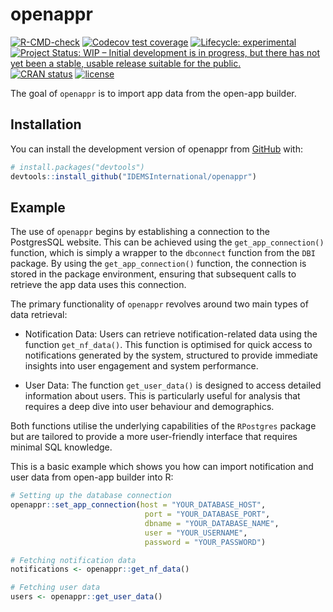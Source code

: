
<!-- README.md is generated from README.Rmd. Please edit that file -->

# openappr

<!-- badges: start -->

[![R-CMD-check](https://github.com/IDEMSInternational/openappr/workflows/R-CMD-check/badge.svg)](https://github.com/IDEMSInternational/openappr/actions)
[![Codecov test
coverage](https://codecov.io/gh/IDEMSInternational/openappr/branch/main/graph/badge.svg)](https://app.codecov.io/gh/IDEMSInternational/openappr?branch=main)
[![Lifecycle:
experimental](https://img.shields.io/badge/lifecycle-experimental-orange.svg)](https://lifecycle.r-lib.org/articles/stages.html#experimental)
[![Project Status: WIP – Initial development is in progress, but there
has not yet been a stable, usable release suitable for the
public.](https://www.repostatus.org/badges/latest/wip.svg)](https://www.repostatus.org/#wip)
[![CRAN
status](https://www.r-pkg.org/badges/version/openappr)](https://CRAN.R-project.org/package=openappr)
[![license](https://img.shields.io/badge/license-LGPL%20(%3E=%203)-lightgrey.svg)](https://www.gnu.org/licenses/lgpl-3.0.en.html)
<!-- badges: end -->

The goal of `openappr` is to import app data from the open-app builder.

## Installation

You can install the development version of openappr from
[GitHub](https://github.com/) with:

``` r
# install.packages("devtools")
devtools::install_github("IDEMSInternational/openappr")
```

## Example

The use of `openappr` begins by establishing a connection to the
PostgresSQL website. This can be achieved using the
`get_app_connection()` function, which is simply a wrapper to the
`dbconnect` function from the `DBI` package. By using the
`get_app_connection()` function, the connection is stored in the package
environment, ensuring that subsequent calls to retrieve the app data
uses this connection.

The primary functionality of `openappr` revolves around two main types
of data retrieval:

- Notification Data: Users can retrieve notification-related data using
  the function `get_nf_data()`. This function is optimised for quick
  access to notifications generated by the system, structured to provide
  immediate insights into user engagement and system performance.

- User Data: The function `get_user_data()` is designed to access
  detailed information about users. This is particularly useful for
  analysis that requires a deep dive into user behaviour and
  demographics.

Both functions utilise the underlying capabilities of the `RPostgres`
package but are tailored to provide a more user-friendly interface that
requires minimal SQL knowledge.

This is a basic example which shows you how can import notification and
user data from open-app builder into R:

``` r
# Setting up the database connection
openappr::set_app_connection(host = "YOUR_DATABASE_HOST", 
                              port = "YOUR_DATABASE_PORT", 
                              dbname = "YOUR_DATABASE_NAME",
                              user = "YOUR_USERNAME", 
                              password = "YOUR_PASSWORD")

# Fetching notification data
notifications <- openappr::get_nf_data()

# Fetching user data
users <- openappr::get_user_data()
```
